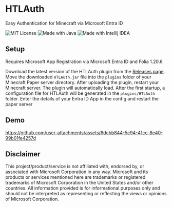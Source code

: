 # HTLAuth

Easy Authentication for Minecraft via Microsoft Entra ID


![MIT License](https://img.shields.io/badge/License-AGPL3-green.svg)
![Made with Java](https://img.shields.io/badge/Made_with-Java-orange?style=flat&logo=openjdk)
![Made with Intellij IDEA](https://img.shields.io/badge/Made_with-IntelliJ_IDEA-red?style=flat&logo=intellij-idea)

## Setup
Requires Microsoft App Registration via Microsoft Entra ID and Folia 1.20.6

  Download the latest version of the HTLAuth plugin from the [Releases page](https://github.com/TheTwoBoom/HTL_auth/releases).
  Move the downloaded `HTLAuth.jar` file into the `plugins` folder of your Minecraft Paper server directory.
  After uploading the plugin, restart your Minecraft server. The plugin will automatically load.
  After the first startup, a configuration file for HTLAuth will be generated in the `plugins/HTLAuth` folder.
  Enter the details of your Entra ID App in the config and restart the paper server

## Demo
https://github.com/user-attachments/assets/6dcbb844-5c94-41cc-8e40-99b01fe4257d

## Disclaimer
This project/product/service is not affiliated with, endorsed by, or associated with Microsoft Corporation in any way. Microsoft and its products or services mentioned here are trademarks or registered trademarks of Microsoft Corporation in the United States and/or other countries. All information provided is for informational purposes only and should not be interpreted as representing or reflecting the views or opinions of Microsoft Corporation.

